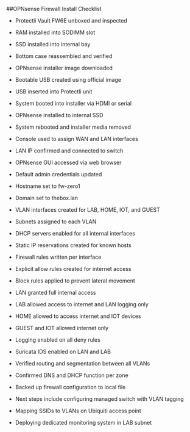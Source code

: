 ##OPNsense Firewall Install Checklist

- Protectli Vault FW6E unboxed and inspected

- RAM installed into SODIMM slot

- SSD installed into internal bay

- Bottom case reassembled and verified

- OPNsense installer image downloaded

- Bootable USB created using official image

- USB inserted into Protectli unit

- System booted into installer via HDMI or serial

- OPNsense installed to internal SSD

- System rebooted and installer media removed

- Console used to assign WAN and LAN interfaces

- LAN IP confirmed and connected to switch

- OPNsense GUI accessed via web browser

- Default admin credentials updated

- Hostname set to fw-zero1

- Domain set to thebox.lan

- VLAN interfaces created for LAB, HOME, IOT, and GUEST

- Subnets assigned to each VLAN

- DHCP servers enabled for all internal interfaces

- Static IP reservations created for known hosts

- Firewall rules written per interface

- Explicit allow rules created for internet access

- Block rules applied to prevent lateral movement

- LAN granted full internal access

- LAB allowed access to internet and LAN logging only

- HOME allowed to access internet and IOT devices

- GUEST and IOT allowed internet only

- Logging enabled on all deny rules

- Suricata IDS enabled on LAN and LAB

- Verified routing and segmentation between all VLANs

- Confirmed DNS and DHCP function per zone

- Backed up firewall configuration to local file

- Next steps include configuring managed switch with VLAN tagging

- Mapping SSIDs to VLANs on Ubiquiti access point

- Deploying dedicated monitoring system in LAB subnet


